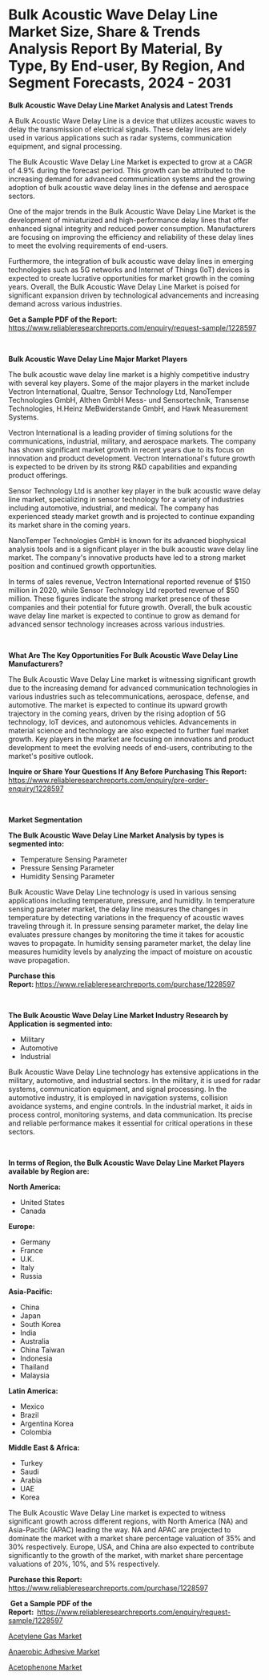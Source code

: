 <p><h1>Bulk Acoustic Wave Delay Line Market Size, Share & Trends Analysis Report By Material, By Type, By End-user, By Region, And Segment Forecasts, 2024 - 2031</h1></p><p><strong>Bulk Acoustic Wave Delay Line Market Analysis and Latest Trends</strong></p>
<p><p>A Bulk Acoustic Wave Delay Line is a device that utilizes acoustic waves to delay the transmission of electrical signals. These delay lines are widely used in various applications such as radar systems, communication equipment, and signal processing.</p><p>The Bulk Acoustic Wave Delay Line Market is expected to grow at a CAGR of 4.9% during the forecast period. This growth can be attributed to the increasing demand for advanced communication systems and the growing adoption of bulk acoustic wave delay lines in the defense and aerospace sectors. </p><p>One of the major trends in the Bulk Acoustic Wave Delay Line Market is the development of miniaturized and high-performance delay lines that offer enhanced signal integrity and reduced power consumption. Manufacturers are focusing on improving the efficiency and reliability of these delay lines to meet the evolving requirements of end-users. </p><p>Furthermore, the integration of bulk acoustic wave delay lines in emerging technologies such as 5G networks and Internet of Things (IoT) devices is expected to create lucrative opportunities for market growth in the coming years. Overall, the Bulk Acoustic Wave Delay Line Market is poised for significant expansion driven by technological advancements and increasing demand across various industries.</p></p>
<p><strong>Get a Sample PDF of the Report:&nbsp;</strong> <a href="https://www.reliableresearchreports.com/enquiry/request-sample/1228597">https://www.reliableresearchreports.com/enquiry/request-sample/1228597</a></p>
<p>&nbsp;</p>
<p><strong>Bulk Acoustic Wave Delay Line Major Market Players</strong></p>
<p><p>The bulk acoustic wave delay line market is a highly competitive industry with several key players. Some of the major players in the market include Vectron International, Qualtre, Sensor Technology Ltd, NanoTemper Technologies GmbH, Althen GmbH Mess- und Sensortechnik, Transense Technologies, H.Heinz MeBwiderstande GmbH, and Hawk Measurement Systems.</p><p>Vectron International is a leading provider of timing solutions for the communications, industrial, military, and aerospace markets. The company has shown significant market growth in recent years due to its focus on innovation and product development. Vectron International's future growth is expected to be driven by its strong R&D capabilities and expanding product offerings.</p><p>Sensor Technology Ltd is another key player in the bulk acoustic wave delay line market, specializing in sensor technology for a variety of industries including automotive, industrial, and medical. The company has experienced steady market growth and is projected to continue expanding its market share in the coming years.</p><p>NanoTemper Technologies GmbH is known for its advanced biophysical analysis tools and is a significant player in the bulk acoustic wave delay line market. The company's innovative products have led to a strong market position and continued growth opportunities.</p><p>In terms of sales revenue, Vectron International reported revenue of $150 million in 2020, while Sensor Technology Ltd reported revenue of $50 million. These figures indicate the strong market presence of these companies and their potential for future growth. Overall, the bulk acoustic wave delay line market is expected to continue to grow as demand for advanced sensor technology increases across various industries.</p></p>
<p>&nbsp;</p>
<p><strong>What Are The Key Opportunities For Bulk Acoustic Wave Delay Line Manufacturers?</strong></p>
<p><p>The Bulk Acoustic Wave Delay Line market is witnessing significant growth due to the increasing demand for advanced communication technologies in various industries such as telecommunications, aerospace, defense, and automotive. The market is expected to continue its upward growth trajectory in the coming years, driven by the rising adoption of 5G technology, IoT devices, and autonomous vehicles. Advancements in material science and technology are also expected to further fuel market growth. Key players in the market are focusing on innovations and product development to meet the evolving needs of end-users, contributing to the market's positive outlook.</p></p>
<p><strong>Inquire or Share Your Questions If Any Before Purchasing This Report:</strong> <a href="https://www.reliableresearchreports.com/enquiry/pre-order-enquiry/1228597">https://www.reliableresearchreports.com/enquiry/pre-order-enquiry/1228597</a></p>
<p>&nbsp;</p>
<p><strong>Market Segmentation</strong></p>
<p><strong>The Bulk Acoustic Wave Delay Line Market Analysis by types is segmented into:</strong></p>
<p><ul><li>Temperature Sensing Parameter</li><li>Pressure Sensing Parameter</li><li>Humidity Sensing Parameter</li></ul></p>
<p><p>Bulk Acoustic Wave Delay Line technology is used in various sensing applications including temperature, pressure, and humidity. In temperature sensing parameter market, the delay line measures the changes in temperature by detecting variations in the frequency of acoustic waves traveling through it. In pressure sensing parameter market, the delay line evaluates pressure changes by monitoring the time it takes for acoustic waves to propagate. In humidity sensing parameter market, the delay line measures humidity levels by analyzing the impact of moisture on acoustic wave propagation.</p></p>
<p><strong>Purchase this Report:&nbsp;</strong><a href="https://www.reliableresearchreports.com/purchase/1228597">https://www.reliableresearchreports.com/purchase/1228597</a></p>
<p>&nbsp;</p>
<p><strong>The Bulk Acoustic Wave Delay Line Market Industry Research by Application is segmented into:</strong></p>
<p><ul><li>Military</li><li>Automotive</li><li>Industrial</li></ul></p>
<p><p>Bulk Acoustic Wave Delay Line technology has extensive applications in the military, automotive, and industrial sectors. In the military, it is used for radar systems, communication equipment, and signal processing. In the automotive industry, it is employed in navigation systems, collision avoidance systems, and engine controls. In the industrial market, it aids in process control, monitoring systems, and data communication. Its precise and reliable performance makes it essential for critical operations in these sectors.</p></p>
<p>&nbsp;</p>
<p><strong>In terms of Region, the Bulk Acoustic Wave Delay Line Market Players available by Region are:</strong></p>
<p>
    <p> <strong> North America: </strong>
        <ul>
            <li>United States</li>
            <li>Canada</li>
        </ul>
        </p> 
    <p> <strong> Europe: </strong>
        <ul>
            <li>Germany</li>
            <li>France</li>
            <li>U.K.</li>
            <li>Italy</li>
            <li>Russia</li>
        </ul>
        </p> 
    <p> <strong> Asia-Pacific: </strong>
        <ul>
            <li>China</li>
            <li>Japan</li>
            <li>South Korea</li>
            <li>India</li>
            <li>Australia</li>
            <li>China Taiwan</li>
            <li>Indonesia</li>
            <li>Thailand</li>
            <li>Malaysia</li>
        </ul>
        </p> 
    <p> <strong> Latin America: </strong>
        <ul>
            <li>Mexico</li>
            <li>Brazil</li>
            <li>Argentina Korea</li>
            <li>Colombia</li>
        </ul>
        </p> 
    <p> <strong> Middle East & Africa: </strong>
        <ul>
            <li>Turkey</li>
            <li>Saudi</li>
            <li>Arabia</li>
            <li>UAE</li>
            <li>Korea</li>
        </ul>
    </p>
    </p>
<p><p>The Bulk Acoustic Wave Delay Line market is expected to witness significant growth across different regions, with North America (NA) and Asia-Pacific (APAC) leading the way. NA and APAC are projected to dominate the market with a market share percentage valuation of 35% and 30% respectively. Europe, USA, and China are also expected to contribute significantly to the growth of the market, with market share percentage valuations of 20%, 10%, and 5% respectively.</p></p>
<p><strong>Purchase this Report: </strong><a href="https://www.reliableresearchreports.com/purchase/1228597">https://www.reliableresearchreports.com/purchase/1228597</a></p>
<p>&nbsp;<strong>Get a Sample PDF of the Report:&nbsp;&nbsp;</strong><a href="https://www.reliableresearchreports.com/enquiry/request-sample/1228597">https://www.reliableresearchreports.com/enquiry/request-sample/1228597</a></p>
<p><strong></strong></p>
<p><p><a href="https://cute-banjo-8ca.notion.site/Acetylene-Gas-Market-Provides-a-Comprehensive-Analysis-Including-a-Macro-Overview-of-the-Market-as-w-d9ad7d258f3e492f8b6958cc63543b96">Acetylene Gas Market</a></p><p><a href="https://meowing-lemming-dd3.notion.site/Anaerobic-Adhesive-Market-Analysis-and-Market-Size-Global-Industry-Overview-Market-Segmentation-an-4cceccd360f24e559c95bb7717b88d98">Anaerobic Adhesive Market</a></p><p><a href="https://unruly-ladybug-44b.notion.site/Acetophenone-Market-Size-Reflecting-a-Forecast-Till-2031-Market-By-Type-By-Application-and-By-Geog-6ce917fb5467442db825bd56e21536b7">Acetophenone Market</a></p></p>